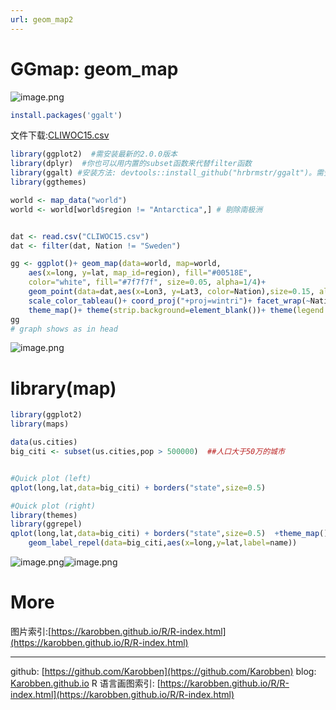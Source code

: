 ```yaml
---
url: geom_map2
---
```


# GGmap: geom_map

![image.png](https://cdn.nlark.com/yuque/0/2020/png/691897/1579786627467-be905073-1422-4905-a312-f8a4108449a9.png#align=left&display=inline&height=530&name=image.png&originHeight=696&originWidth=979&size=258040&status=done&style=none&width=746)

```r
install.packages('ggalt')  
```

文件下载:[CLIWOC15.csv](https://raw.githubusercontent.com/ljtyduyu/DataWarehouse/master/File/CLIWOC15.csv)

```r
library(ggplot2)  #需安装最新的2.0.0版本
library(dplyr)  #你也可以用内置的subset函数来代替filter函数
library(ggalt) #安装方法: devtools::install_github("hrbrmstr/ggalt")。需安装加载devtools包
library(ggthemes)

world <- map_data("world")
world <- world[world$region != "Antarctica",] # 剔除南极洲


dat <- read.csv("CLIWOC15.csv")
dat <- filter(dat, Nation != "Sweden")

gg <- ggplot()+ geom_map(data=world, map=world,
	aes(x=long, y=lat, map_id=region), fill="#00518E",
	color="white", fill="#7f7f7f", size=0.05, alpha=1/4)+
	geom_point(data=dat,aes(x=Lon3, y=Lat3, color=Nation),size=0.15, alpha=1/100)+
	scale_color_tableau()+ coord_proj("+proj=wintri")+ facet_wrap(~Nation)+
	theme_map()+ theme(strip.background=element_blank())+ theme(legend.position="none")
gg
# graph shows as in head
```

![image.png](https://cdn.nlark.com/yuque/0/2020/png/691897/1579786619592-4124512b-2264-411b-b4dd-0ff47f4bf536.png#align=left&display=inline&height=696&name=image.png&originHeight=696&originWidth=979&size=258040&status=done&style=none&width=979)

<a name="b0FAh"></a>
# library(map)

```r
library(ggplot2)
library(maps)

data(us.cities)
big_citi <- subset(us.cities,pop > 500000)  ##人口大于50万的城市


#Quick plot (left)
qplot(long,lat,data=big_citi) + borders("state",size=0.5)

#Quick plot (right)
library(themes)
library(ggrepel)
qplot(long,lat,data=big_citi) + borders("state",size=0.5)  +theme_map()+
	geom_label_repel(data=big_citi,aes(x=long,y=lat,label=name))
```
![image.png](https://cdn.nlark.com/yuque/0/2020/png/691897/1579879615029-4b3dd184-7177-40e8-974d-702fe5ccc5b0.png#align=left&display=inline&height=240&name=image.png&originHeight=405&originWidth=586&size=57663&status=done&style=none&width=347)![image.png](https://cdn.nlark.com/yuque/0/2020/png/691897/1579785807568-59258b75-0aca-410b-8228-916dc6ac8659.png#align=left&display=inline&height=240&name=image.png&originHeight=346&originWidth=562&size=82851&status=done&style=none&width=390)


<a name="FG8Ad"></a>
# More
图片索引:[https://karobben.github.io/R/R-index.html](https://karobben.github.io/R/R-index.html)




---
github: [https://github.com/Karobben](https://github.com/Karobben)
blog: [Karobben.github.io](http://Karobben.github.io)
R 语言画图索引: [https://karobben.github.io/R/R-index.html](https://karobben.github.io/R/R-index.html)
